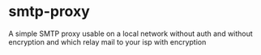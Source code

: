 # smtp-proxy
A simple SMTP proxy usable on a local network without auth and without encryption and which relay mail to your isp with encryption
